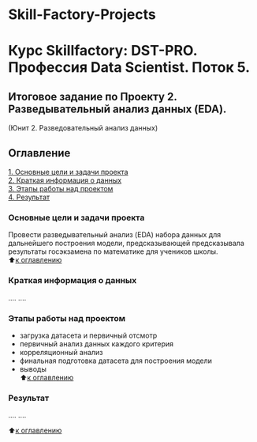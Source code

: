 # Skill-Factory-Projects
# Курс Skillfactory: DST-PRO. Профессия Data Scientist. Поток 5.

  
## Итоговое задание по Проекту 2. Разведывательный анализ данных (EDA).  
(Юнит 2. Разведовательный анализ данных)  

## Оглавление  
[1. Основные цели и задачи проекта](https://https://github.com/HeronFL/Skill-Factory-Projects/blob/master/module_2/README.md#Основные-цели-и-задачи-проекта)  
[2.  Краткая информация о данных](https://https://github.com/HeronFL/Skill-Factory-Projects/blob/master/module_2/README.md#Краткая-информация-о-данных)  
[3. Этапы работы над проектом](https://https://github.com/HeronFL/Skill-Factory-Projects/blob/master/module_2/README.md#Этапы-работы-над-проектом)  
[4. Результат](https://https://github.com/HeronFL/Skill-Factory-Projects/blob/master/module_2/README.md#Результат)  

### Основные цели и задачи проекта  
Провести разведывательный анализ (EDA) набора данных для дальнейшего построения модели, предсказывающей предсказывала результаты госэкзамена по математике для учеников школы.  
:arrow_up:[к оглавлению](https://https://github.com/HeronFL/Skill-Factory-Projects/blob/master/module_2/README.md#Оглавление)

### Краткая информация о данных
....
....

### Этапы работы над проектом  
- загрузка датасета и первичный отсмотр  
- первичный анализ данных каждого критерия
- корреляционный анализ  
- финальная подготовка датасета для построения модели
- выводы  
:arrow_up:[к оглавлению](https://https://github.com/HeronFL/Skill-Factory-Projects/blob/master/module_2/README.md#Оглавление)

### Результат  
....
....

:arrow_up:[к оглавлению](https://https://github.com/HeronFL/Skill-Factory-Projects/blob/master/module_2/README.md#Оглавление)
